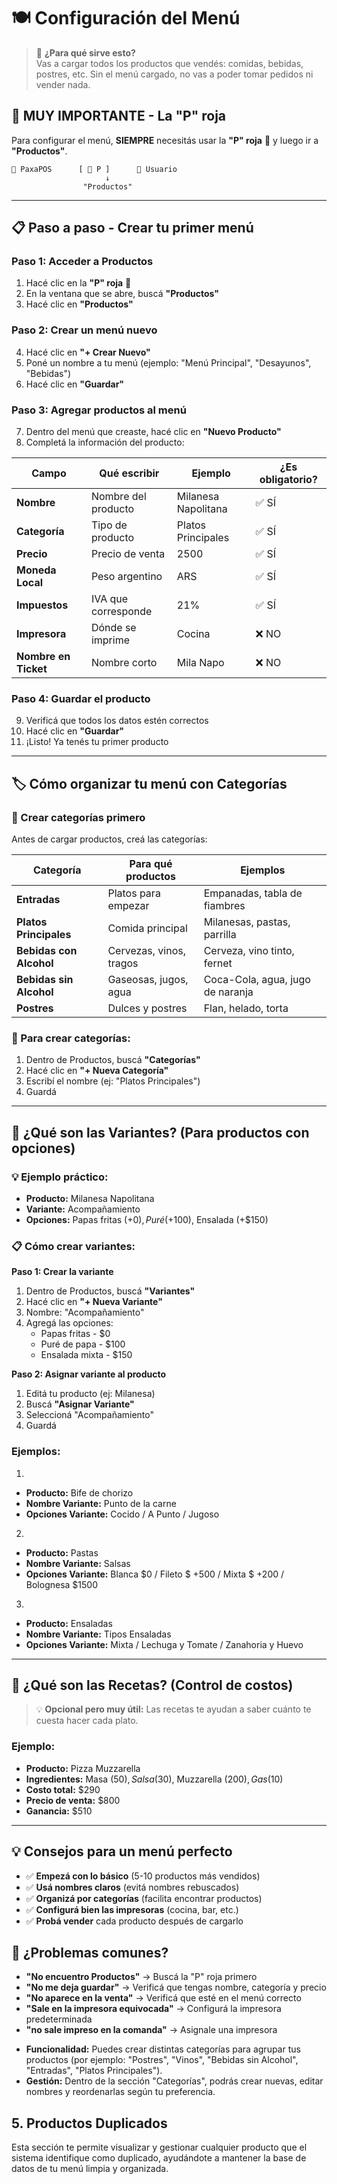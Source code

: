 # 🍽️ Configuración del Menú

> 🎯 **¿Para qué sirve esto?**  
> Vas a cargar todos los productos que vendés: comidas, bebidas, postres, etc. Sin el menú cargado, no vas a poder tomar pedidos ni vender nada.

## 🔴 **MUY IMPORTANTE - La "P" roja**

Para configurar el menú, **SIEMPRE** necesitás usar la **"P" roja** 🔴 y luego ir a **"Productos"**.

```
🏪 PaxaPOS      [ 🔴 P ]      👤 Usuario
                     ↓
                "Productos"
```

---

## 📋 **Paso a paso - Crear tu primer menú**

### **Paso 1: Acceder a Productos**
1. Hacé clic en la **"P" roja** 🔴
2. En la ventana que se abre, buscá **"Productos"**
3. Hacé clic en **"Productos"**

### **Paso 2: Crear un menú nuevo**
4. Hacé clic en **"+ Crear Nuevo"**
5. Poné un nombre a tu menú (ejemplo: "Menú Principal", "Desayunos", "Bebidas")
6. Hacé clic en **"Guardar"**

### **Paso 3: Agregar productos al menú**
7. Dentro del menú que creaste, hacé clic en **"Nuevo Producto"**
8. Completá la información del producto:

| Campo | Qué escribir | Ejemplo | ¿Es obligatorio? |
|-------|-------------|---------|------------------|
| **Nombre** | Nombre del producto | Milanesa Napolitana | ✅ SÍ |
| **Categoría** | Tipo de producto | Platos Principales | ✅ SÍ |
| **Precio** | Precio de venta | 2500 | ✅ SÍ |
| **Moneda Local** | Peso argentino | ARS | ✅ SÍ |
| **Impuestos** | IVA que corresponde | 21% | ✅ SÍ |
| **Impresora** | Dónde se imprime | Cocina | ❌ NO |
| **Nombre en Ticket** | Nombre corto | Mila Napo | ❌ NO |

### **Paso 4: Guardar el producto**
9. Verificá que todos los datos estén correctos
10. Hacé clic en **"Guardar"**
11. ¡Listo! Ya tenés tu primer producto

---

## 🏷️ **Cómo organizar tu menú con Categorías**

### **📝 Crear categorías primero**
Antes de cargar productos, creá las categorías:

| Categoría | Para qué productos | Ejemplos |
|-----------|-------------------|----------|
| **Entradas** | Platos para empezar | Empanadas, tabla de fiambres |
| **Platos Principales** | Comida principal | Milanesas, pastas, parrilla |
| **Bebidas con Alcohol** | Cervezas, vinos, tragos | Cerveza, vino tinto, fernet |
| **Bebidas sin Alcohol** | Gaseosas, jugos, agua | Coca-Cola, agua, jugo de naranja |
| **Postres** | Dulces y postres | Flan, helado, torta |

### **🔧 Para crear categorías:**
1. Dentro de Productos, buscá **"Categorías"**
2. Hacé clic en **"+ Nueva Categoría"**
3. Escribí el nombre (ej: "Platos Principales")
4. Guardá

---

## 🔄 **¿Qué son las Variantes? (Para productos con opciones)**

### **💡 Ejemplo práctico:**
- **Producto:** Milanesa Napolitana
- **Variante:** Acompañamiento
- **Opciones:** Papas fritas (+$0), Puré (+$100), Ensalada (+$150)

### **📋 Cómo crear variantes:**

**Paso 1: Crear la variante**
1. Dentro de Productos, buscá **"Variantes"**
2. Hacé clic en **"+ Nueva Variante"**
3. Nombre: "Acompañamiento"
4. Agregá las opciones:
   - Papas fritas - $0
   - Puré de papa - $100
   - Ensalada mixta - $150

**Paso 2: Asignar variante al producto**
1. Editá tu producto (ej: Milanesa)
2. Buscá **"Asignar Variante"**
3. Seleccioná "Acompañamiento"
4. Guardá

### **Ejemplos:**
1. 
- **Producto:** Bife de chorizo
- **Nombre Variante:** Punto de la carne
- **Opciones Variante:** Cocido / A Punto / Jugoso

2. 
- **Producto:** Pastas
- **Nombre Variante:** Salsas
- **Opciones Variante:** Blanca $0 / Fileto $ +500 / Mixta $ +200 / Bolognesa $1500

3.
- **Producto:** Ensaladas
- **Nombre Variante:** Tipos Ensaladas
- **Opciones Variante:** Mixta / Lechuga y Tomate / Zanahoria y Huevo

---

## 🧾 **¿Qué son las Recetas? (Control de costos)**

> 💡 **Opcional pero muy útil:** Las recetas te ayudan a saber cuánto te cuesta hacer cada plato.

### **Ejemplo:**
- **Producto:** Pizza Muzzarella
- **Ingredientes:** Masa ($50), Salsa ($30), Muzzarella ($200), Gas ($10)
- **Costo total:** $290
- **Precio de venta:** $800
- **Ganancia:** $510

---
## 💡 **Consejos para un menú perfecto**
- ✅ **Empezá con lo básico** (5-10 productos más vendidos)
- ✅ **Usá nombres claros** (evitá nombres rebuscados)
- ✅ **Organizá por categorías** (facilita encontrar productos)
- ✅ **Configurá bien las impresoras** (cocina, bar, etc.)
- ✅ **Probá vender** cada producto después de cargarlo

## 🚨 **¿Problemas comunes?**
- **"No encuentro Productos"** → Buscá la "P" roja primero
- **"No me deja guardar"** → Verificá que tengas nombre, categoría y precio
- **"No aparece en la venta"** → Verificá que esté en el menú correcto
- **"Sale en la impresora equivocada"** → Configurá la impresora predeterminada
- **"no sale impreso en la comanda"** → Asignale una impresora 

* **Funcionalidad:** Puedes crear distintas categorías para agrupar tus productos (por ejemplo: "Postres", "Vinos", "Bebidas sin Alcohol", "Entradas", "Platos Principales").
* **Gestión:** Dentro de la sección "Categorías", podrás crear nuevas, editar nombres y reordenarlas según tu preferencia.

## 5. Productos Duplicados
Esta sección te permite visualizar y gestionar cualquier producto que el sistema identifique como duplicado, ayudándote a mantener la base de datos de tu menú limpia y organizada.

